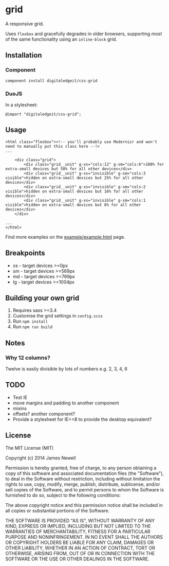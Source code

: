 # grid

A responsive grid. 

Uses `flexbox` and gracefully degrades in older browsers, supporting *most* of the same functionality using an `inline-block` grid.

## Installation

### Component

    component install digitaledgeit/css-grid
    
### DuoJS

In a stylesheet:

    @import "digitaledgeit/css-grid";
   
## Usage
    
    <html class="flexbox"><!-- you'll probably use Modernizr and won't need to manually put this class here --!>
    ...
    
        <div class="grid">
            <div class="grid__unit" g-xs="cols:12" g-sm="cols:6">100% for extra-small devices but 50% for all other devices</div>
            <div class="grid__unit" g-xs="invisible" g-sm="cols:3 visible">hidden on extra-small devices but 25% for all other devices</div>
            <div class="grid__unit" g-xs="invisible" g-sm="cols:2 visible">hidden on extra-small devices but 16% for all other devices</div>
            <div class="grid__unit" g-xs="invisible" g-sm="cols:1 visible">hidden on extra-small devices but 8% for all other devices</div>
        </div>
        
    ...
    </html>

Find more examples on the [example/example.html](http://digitaledgeit.github.io/css-grid/example/example.html) page.

## Breakpoints

 - xs - target devices >=0px
 - sm - target devices >=569px
 - md - target devices >=769px
 - lg - target devices >=1004px

## Building your own grid

1. Requires sass >=3.4
2. Customise the grid settings in `config.scss`
3. Run `npm install`
4. Run `npm run build`
   
## Notes

### Why 12 columns? 
Twelve is easily divisible by lots of numbers e.g. 2, 3, 4, 6

## TODO

- Test IE
- move margins and padding to another component
- mixins
- offsets? another component?
- Provide a stylesheet for IE<=8 to provide the desktop equivalent?

## License

The MIT License (MIT)

Copyright (c) 2014 James Newell

Permission is hereby granted, free of charge, to any person obtaining a copy of this software and associated documentation files (the "Software"), to deal in the Software without restriction, including without limitation the rights to use, copy, modify, merge, publish, distribute, sublicense, and/or sell copies of the Software, and to permit persons to whom the Software is furnished to do so, subject to the following conditions:

The above copyright notice and this permission notice shall be included in all copies or substantial portions of the Software.

THE SOFTWARE IS PROVIDED "AS IS", WITHOUT WARRANTY OF ANY KIND, EXPRESS OR IMPLIED, INCLUDING BUT NOT LIMITED TO THE WARRANTIES OF MERCHANTABILITY, FITNESS FOR A PARTICULAR PURPOSE AND NONINFRINGEMENT. IN NO EVENT SHALL THE AUTHORS OR COPYRIGHT HOLDERS BE LIABLE FOR ANY CLAIM, DAMAGES OR OTHER LIABILITY, WHETHER IN AN ACTION OF CONTRACT, TORT OR OTHERWISE, ARISING FROM, OUT OF OR IN CONNECTION WITH THE SOFTWARE OR THE USE OR OTHER DEALINGS IN THE SOFTWARE.